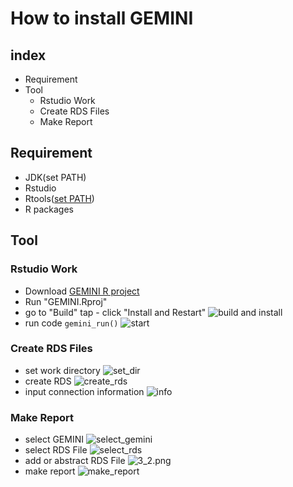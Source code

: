 # How to install GEMINI

## index
- Requirement
- Tool
	- Rstudio Work
	- Create RDS Files
	- Make Report

## Requirement
- JDK(set PATH)
- Rstudio
- Rtools([set PATH](https://github.com/ABMI/GEMINI/archive/g_temp.zip))
- R packages

## Tool
### Rstudio Work
- Download [GEMINI R project](https://github.com/ABMI/GEMINI/archive/g_temp.zip)
- Run "GEMINI.Rproj"
- go to "Build" tap - click "Install and Restart"
![build and install](./images/0_install.png)
- run code `gemini_run()`
![start](./images/0_start.png)

### Create RDS Files
- set work directory
![set_dir](./images/1_main.png)
- create RDS
![create_rds](./images/2_main.png)
- input connection information
![info](./images/2_rds.png)

### Make Report
- select GEMINI
![select_gemini](./images/3_main.png)
- select RDS File
![select_rds](./images/3_1.png)
- add or abstract RDS File
![3_2.png](./images/3_2.png)
- make report
![make_report](./images/3_3.png)

